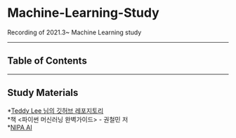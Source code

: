 # Machine-Learning-Study

Recording of 2021.3~ Machine Learning study

---
Table of Contents
---

---
Study Materials
---
*[Teddy Lee 님의 깃허브 레포지토리](https://github.com/teddylee777/machine-learning)   
*책 <파이썬 머신러닝 완벽가이드> - 권철민 저   
*[NIPA AI](https://2021nipa.elice.io/explore) 
